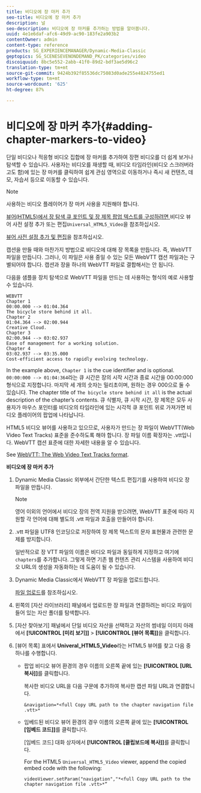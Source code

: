 ```yaml
---
title: 비디오에 장 마커 추가
seo-title: 비디오에 장 마커 추가
description: 널
seo-description: 비디오에 장 마커를 추가하는 방법을 알아봅니다.
uuid: 4e1e6daf-afc6-49d9-ac90-183fe2a903b2
contentOwner: admin
content-type: reference
products: SG_EXPERIENCEMANAGER/Dynamic-Media-Classic
geptopics: SG_SCENESEVENONDEMAND_PK/categories/video
discoiquuid: 8bc5e552-2abb-41f0-89d2-bdf3ae5d96c2
translation-type: tm+mt
source-git-commit: 9424b392f85536dc75083d0ade255e4824755ed1
workflow-type: tm+mt
source-wordcount: '625'
ht-degree: 87%

---
```



# 비디오에 장 마커 추가{#adding-chapter-markers-to-video}

단일 비디오나 적응형 비디오 집합에 장 마커를 추가하여 장편 비디오를 더 쉽게 보거나 탐색할 수 있습니다. 사용자는 비디오를 재생할 때, 비디오 타임라인(비디오 스크러버라고도 함)에 있는 장 마커를 클릭하여 쉽게 관심 영역으로 이동하거나 즉시 새 컨텐츠, 데모, 자습서 등으로 이동할 수 있습니다.

>[!NOTE]
>
>사용하는 비디오 플레이어가 장 마커 사용을 지원해야 합니다.

[ 뷰어(HTML5)에서 장 탐색 큐 포인트 및 장 제목 팝업 텍스트를 구성하려면 ](previewing-videos-video-viewer.md#adding_or_editing_a_video_viewer_preset)비디오 뷰어 사전 설정 추가 또는 편집`Universal_HTML5_Video`을 참조하십시오.

[뷰어 사전 설정 추가 및 편집](application-setup.md#adding_and_editing_viewer_presets)을 참조하십시오.

캡션을 만들 때와 마찬가지 방법으로 비디오에 대해 장 목록을 만듭니다. 즉, WebVTT 파일을 만듭니다. 그러나, 이 파일은 사용 중일 수 있는 모든 WebVTT 캡션 파일과는 구별되어야 합니다. 캡션과 장을 하나의 WebVTT 파일로 결합해서는 안 됩니다.

다음을 샘플을 장치 탐색으로 WebVTT 파일을 만드는 데 사용하는 형식의 예로 사용할 수 있습니다.

```as3
WEBVTT 
Chapter 1 
00:00.000 --> 01:04.364 
The bicycle store behind it all. 
Chapter 2 
01:04.364 --> 02:00.944 
Creative Cloud. 
Chapter 3 
02:00.944 --> 03:02.937 
Ease of management for a working solution. 
Chapter 4 
03:02.937 --> 03:35.000 
Cost-efficient access to rapidly evolving technology.
```

In the example above, `Chapter 1` is the cue identifier and is optional. `00:00:000 --> 01:04:364`라는 큐 시간은 장의 시작 시간과 종료 시간을 00:00:000 형식으로 지정합니다. 마지막 세 개의 숫자는 밀리초이며, 원하는 경우 000으로 둘 수 있습니다. The chapter title of `The bicycle store behind it all` is the actual description of the chapter’s contents. 큐 식별자, 큐 시작 시간, 장 제목은 모두 사용자가 마우스 포인터를 비디오의 타임라인에 있는 시각적 큐 포인트 위로 가져가면 비디오 플레이어의 팝업에 나타납니다.

HTML5 비디오 뷰어를 사용하고 있으므로, 사용자가 만드는 장 파일이 WebVTT(Web Video Text Tracks) 표준을 준수하도록 해야 합니다. 장 파일 이름 확장자는 .vtt입니다. WebVTT 캡션 표준에 대한 자세한 내용을 알 수 있습니다.

See [WebVTT: The Web Video Text Tracks format](https://dev.w3.org/html5/webvtt/).

**비디오에 장 마커 추가**

1. Dynamic Media Classic 외부에서 간단한 텍스트 편집기를 사용하여 비디오 장 파일을 만듭니다.

   >[!NOTE]
   >
   >영어 이외의 언어에서 비디오 장의 전역 지원을 받으려면, WebVTT 표준에 따라 지원할 각 언어에 대해 별도의 .vtt 파일과 호출을 만들어야 합니다.

1. .vtt 파일을 UTF8 인코딩으로 저장하여 장 제목 텍스트의 문자 표현물과 관련한 문제를 방지합니다.

   일반적으로 장 VTT 파일의 이름은 비디오 파일과 동일하게 지정하고 여기에 `chapters`를 추가합니다. 그렇게 하면 기존 웹 컨텐츠 관리 시스템을 사용하여 비디오 URL의 생성을 자동화하는 데 도움이 될 수 있습니다.

1. Dynamic Media Classic에서 WebVTT 장 파일을 업로드합니다.

   [파일 업로드](uploading-files.md#uploading_files)를 참조하십시오.

1. 왼쪽의 [자산 라이브러리] 패널에서 업로드한 장 파일과 연결하려는 비디오 파일이 들어 있는 자산 폴더를 탐색합니다.
1. [자산 찾아보기] 패널에서 단일 비디오 자산을 선택하고 자산의 썸네일 이미지 아래에서 **[!UICONTROL [미리 보기]]** > **[!UICONTROL [뷰어 목록]]**&#x200B;을 클릭합니다.
1. [뷰어 목록] 표에서 **Univeral_HTML5_Video**&#x200B;라는 HTML5 뷰어를 찾고 다음 중 하나를 수행합니다.

   * 팝업 비디오 뷰어 환경의 경우 이름의 오른쪽 끝에 있는 **[!UICONTROL [URL 복사]]**&#x200B;를 클릭합니다.

      복사한 비디오 URL을 다음 구문에 추가하여 복사한 캡션 파일 URL과 연결합니다.

      `&navigation=*<full Copy URL path to the chapter navigation file .vtt>*`

   * 임베드된 비디오 뷰어 환경의 경우 이름의 오른쪽 끝에 있는 **[!UICONTROL [임베드 코드]]**&#x200B;를 클릭합니다.

      [임베드 코드] 대화 상자에서 **[!UICONTROL [클립보드에 복사]]**&#x200B;를 클릭합니다.

      For the HTML5 `Universal_HTML5_Video` viewer, append the copied embed code with the following:

      `videoViewer.setParam("navigation","*<full Copy URL path to the chapter navigation file .vtt>*”`

